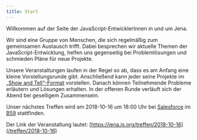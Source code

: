 ```yaml
---
title: Start
---
```


Willkommen auf der Seite der JavaScript-EntwicklerInnen in und um Jena.

Wir sind eine Gruppe von Menschen, die sich regelmäßig zum gemeinsamen Austausch trifft. Dabei besprechen wir aktuelle Themen der JavaScript-Entwicklung, helfen uns gegenseitig bei Problemlösungen und schmieden Pläne für neue Projekte.

Unsere Veranstaltungen laufen in der Regel so ab, dass es am Anfang eine kleine Vorstellungsrunde gibt. Anschließend kann jeder seine Projekte im [„Show and Tell“-Format](https://en.wikipedia.org/wiki/Show_and_tell_(education)) vorstellen. Danach können Teilnehmende Probleme erläutern und Lösungen erhalten. In der offenen Runde verläuft sich der Abend bei geselligem Zusammensein.

Unser nächstes Treffen wird am 2018-10-16 um 18:00 Uhr bei [Salesforce](https://www.salesforce.com/) im [B59](https://de.wikipedia.org/wiki/Bau_59) stattfinden.

Der Link der Veranstaltung lautet: [https://jena.js.org/treffen/2018-10-16](/treffen/2018-10-16)
